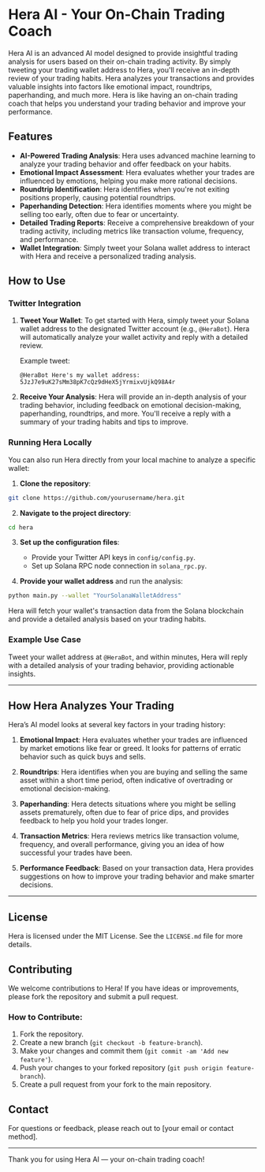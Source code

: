 
# Hera AI - Your On-Chain Trading Coach

Hera AI is an advanced AI model designed to provide insightful trading analysis for users based on their on-chain trading activity. By simply tweeting your trading wallet address to Hera, you'll receive an in-depth review of your trading habits. Hera analyzes your transactions and provides valuable insights into factors like emotional impact, roundtrips, paperhanding, and much more. Hera is like having an on-chain trading coach that helps you understand your trading behavior and improve your performance.

## Features

- **AI-Powered Trading Analysis**: Hera uses advanced machine learning to analyze your trading behavior and offer feedback on your habits.
- **Emotional Impact Assessment**: Hera evaluates whether your trades are influenced by emotions, helping you make more rational decisions.
- **Roundtrip Identification**: Hera identifies when you're not exiting positions properly, causing potential roundtrips.
- **Paperhanding Detection**: Hera identifies moments where you might be selling too early, often due to fear or uncertainty.
- **Detailed Trading Reports**: Receive a comprehensive breakdown of your trading activity, including metrics like transaction volume, frequency, and performance.
- **Wallet Integration**: Simply tweet your Solana wallet address to interact with Hera and receive a personalized trading analysis.

## How to Use

### Twitter Integration

1. **Tweet Your Wallet**: To get started with Hera, simply tweet your Solana wallet address to the designated Twitter account (e.g., `@HeraBot`). Hera will automatically analyze your wallet activity and reply with a detailed review.
   
   Example tweet:
   ```
   @HeraBot Here's my wallet address: 5JzJ7e9uK27sMm38pK7cQz9dHeX5jYrmixvUjkQ98A4r
   ```

2. **Receive Your Analysis**: Hera will provide an in-depth analysis of your trading behavior, including feedback on emotional decision-making, paperhanding, roundtrips, and more. You'll receive a reply with a summary of your trading habits and tips to improve.

### Running Hera Locally

You can also run Hera directly from your local machine to analyze a specific wallet:

1. **Clone the repository**:

```bash
git clone https://github.com/yourusername/hera.git
```

2. **Navigate to the project directory**:

```bash
cd hera
```

3. **Set up the configuration files**:
   - Provide your Twitter API keys in `config/config.py`.
   - Set up Solana RPC node connection in `solana_rpc.py`.

4. **Provide your wallet address** and run the analysis:

```bash
python main.py --wallet "YourSolanaWalletAddress"
```

Hera will fetch your wallet's transaction data from the Solana blockchain and provide a detailed analysis based on your trading habits.

### Example Use Case

Tweet your wallet address at `@HeraBot`, and within minutes, Hera will reply with a detailed analysis of your trading behavior, providing actionable insights.

---

## How Hera Analyzes Your Trading

Hera’s AI model looks at several key factors in your trading history:

1. **Emotional Impact**: Hera evaluates whether your trades are influenced by market emotions like fear or greed. It looks for patterns of erratic behavior such as quick buys and sells.
   
2. **Roundtrips**: Hera identifies when you are buying and selling the same asset within a short time period, often indicative of overtrading or emotional decision-making.

3. **Paperhanding**: Hera detects situations where you might be selling assets prematurely, often due to fear of price dips, and provides feedback to help you hold your trades longer.

4. **Transaction Metrics**: Hera reviews metrics like transaction volume, frequency, and overall performance, giving you an idea of how successful your trades have been.

5. **Performance Feedback**: Based on your transaction data, Hera provides suggestions on how to improve your trading behavior and make smarter decisions.

---

## License

Hera is licensed under the MIT License. See the `LICENSE.md` file for more details.

## Contributing

We welcome contributions to Hera! If you have ideas or improvements, please fork the repository and submit a pull request.

### How to Contribute:
1. Fork the repository.
2. Create a new branch (`git checkout -b feature-branch`).
3. Make your changes and commit them (`git commit -am 'Add new feature'`).
4. Push your changes to your forked repository (`git push origin feature-branch`).
5. Create a pull request from your fork to the main repository.

## Contact

For questions or feedback, please reach out to [your email or contact method].

---

Thank you for using Hera AI — your on-chain trading coach!
